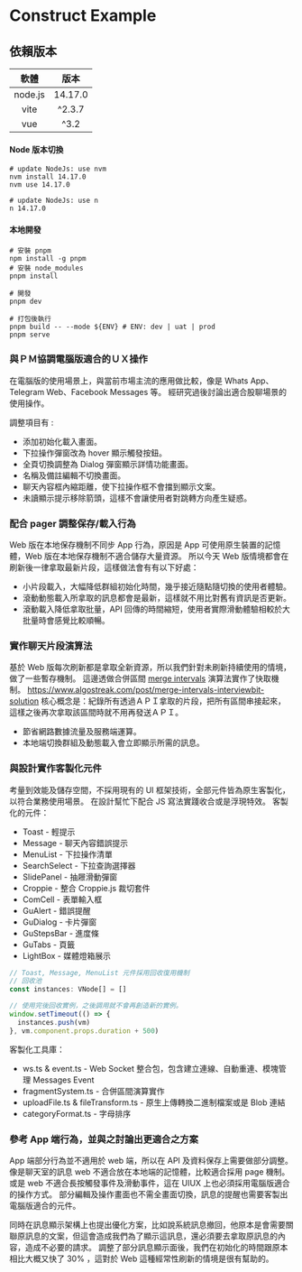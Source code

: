 # Construct Example

## 依賴版本

|     軟體     |       版本      |
| :----------: | :------------: |
|   node.js    |    14.17.0     |
|     vite     |     ^2.3.7     |
|     vue      |     ^3.2       |

#### Node 版本切換
```shell
# update NodeJs: use nvm
nvm install 14.17.0
nvm use 14.17.0

# update NodeJs: use n
n 14.17.0
```

#### 本地開發

```shell
# 安裝 pnpm
npm install -g pnpm
# 安裝 node_modules
pnpm install

# 開發
pnpm dev

# 打包後執行
pnpm build -- --mode ${ENV} # ENV: dev | uat | prod
pnpm serve

```

### 與ＰＭ協調電腦版適合的ＵＸ操作
在電腦版的使用場景上，與當前市場主流的應用做比較，像是 Whats App、 Telegram Web、Facebook Messages 等。
經研究過後討論出適合股聊場景的使用操作。

調整項目有 :
- 添加初始化載入畫面。
- 下拉操作彈窗改為 hover 顯示觸發按鈕。
- 全頁切換調整為 Dialog 彈窗顯示詳情功能畫面。
- 名稱及備註編輯不切換畫面。
- 聊天內容框內縮距離，使下拉操作框不會擋到顯示文案。
- 未讀顯示提示移除箭頭，這樣不會讓使用者對跳轉方向產生疑惑。


### 配合 pager 調整保存/載入行為
Web 版在本地保存機制不同步 App 行為，原因是 App 可使用原生裝置的記憶體，Web 版在本地保存機制不適合儲存大量資源。
所以今天 Web 版情境都會在刷新後一律拿取最新片段，這樣做法會有有以下好處：
- 小片段載入，大幅降低群組初始化時間，幾乎接近隨點隨切換的使用者體驗。
- 滾動動態載入所拿取的訊息都會是最新，這樣就不用比對舊有資訊是否更新。
- 滾動載入降低拿取批量，API 回傳的時間縮短，使用者實際滑動體驗相較於大批量時會感覺比較順暢。

### 實作聊天片段演算法
基於 Web 版每次刷新都是拿取全新資源，所以我們針對未刷新持續使用的情境，做了一些暫存機制。
這邊透做合併區間 [merge intervals](https://www.algostreak.com/post/merge-intervals-interviewbit-solution) 演算法實作了快取機制。
https://www.algostreak.com/post/merge-intervals-interviewbit-solution
核心概念是：紀錄所有透過ＡＰＩ拿取的片段，把所有區間串接起來，這樣之後再次拿取該區間時就不用再發送ＡＰＩ。
- 節省網路數據流量及服務端運算。
- 本地端切換群組及動態載入會立即顯示所需的訊息。

### 與設計實作客製化元件
考量到效能及儲存空間，不採用現有的 UI 框架技術，全部元件皆為原生客製化，以符合業務使用場景。
在設計幫忙下配合 JS 寫法實踐收合或是浮現特效。
客製化的元件：
- Toast - 輕提示
- Message - 聊天內容錯誤提示
- MenuList - 下拉操作清單
- SearchSelect - 下拉查詢選擇器
- SlidePanel - 抽屜滑動彈窗
- Croppie - 整合 Croppie.js 裁切套件
- ComCell - 表單輸入框
- GuAlert - 錯誤提醒
- GuDialog - 卡片彈窗
- GuStepsBar - 進度條
- GuTabs - 頁籤
- LightBox - 媒體燈箱展示

``` javascript
// Toast, Message, MenuList 元件採用回收復用機制
// 回收池
const instances: VNode[] = []

// 使用完後回收實例，之後調用就不會再創造新的實例。
window.setTimeout(() => {
  instances.push(vm)
}, vm.component.props.duration + 500)
```

客製化工具庫：
- ws.ts & event.ts - Web Socket 整合包，包含建立連線、自動重連、模塊管理 Messages Event
- fragmentSystem.ts - 合併區間演算實作
- uploadFile.ts & fileTransform.ts - 原生上傳轉換二進制檔案或是 Blob 連結
- categoryFormat.ts - 字母排序

### 參考 App 端行為，並與之討論出更適合之方案
App 端部分行為並不適用於 web 端，所以在 API 及資料保存上需要做部分調整。
像是聊天室的訊息 web 不適合放在本地端的記憶體，比較適合採用 page 機制。
或是 web 不適合長按觸發事件及滑動事件，這在 UIUX 上也必須採用電腦版適合的操作方式。
部分編輯及操作畫面也不需全畫面切換，訊息的提醒也需要客製出電腦版適合的元件。

同時在訊息顯示架構上也提出優化方案，比如說系統訊息撤回，他原本是會需要關聯原訊息的文案，但這會造成我們為了顯示這訊息，還必須要去拿取原訊息的內容，造成不必要的請求。
調整了部分訊息顯示面後，我們在初始化的時間跟原本相比大概又快了 30% ，這對於 Web 這種經常性刷新的情境是很有幫助的。
